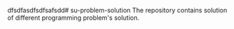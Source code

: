 dfsdfasdfsdfsafsdd# su-problem-solution
The repository contains solution of different programming problem's solution. 
